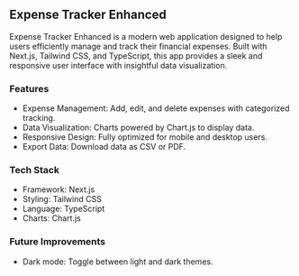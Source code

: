 ## Expense Tracker Enhanced

Expense Tracker Enhanced is a modern web application designed to help users efficiently manage and track their financial expenses. 
Built with Next.js, Tailwind CSS, and TypeScript, this app provides a sleek and responsive user interface with insightful data visualization.

### Features
- Expense Management: Add, edit, and delete expenses with categorized tracking.
- Data Visualization: Charts powered by Chart.js to display data.
- Responsive Design: Fully optimized for mobile and desktop users.
- Export Data: Download data as CSV or PDF.

### Tech Stack

- Framework: Next.js
- Styling: Tailwind CSS
- Language: TypeScript
- Charts: Chart.js

### Future Improvements

- Dark mode: Toggle between light and dark themes.


